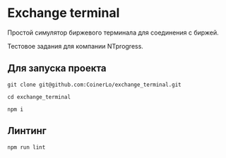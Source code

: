 # Exchange terminal

Простой симулятор биржевого терминала для соединения с биржей.

Тестовое задания для компании NTprogress.

## Для запуска проекта

`git clone git@github.com:CoinerLo/exchange_terminal.git`

`cd exchange_terminal`

`npm i`

## Линтинг

`npm run lint`
